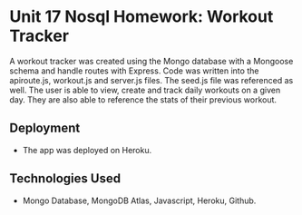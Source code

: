 # Unit 17 Nosql Homework: Workout Tracker

A workout tracker was created using the Mongo database with a Mongoose schema and handle routes with Express. Code was written into the apiroute.js, workout.js and server.js files. The seed.js file was referenced as well. The user is able to view, create and track daily workouts on a given day. They are also able to reference the stats of their previous workout. 

## Deployment

* The app was deployed on Heroku. 

## Technologies Used

* Mongo Database, MongoDB Atlas, Javascript, Heroku, Github.



